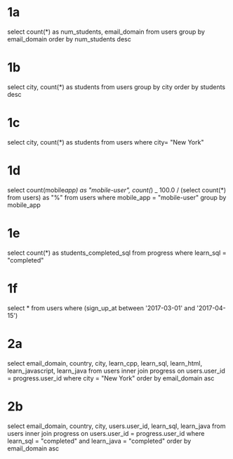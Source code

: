 # 1a

select count(\*) as num_students, email_domain
from users
group by email_domain
order by num_students desc

# 1b

select city, count(\*) as students
from users
group by city
order by students desc

# 1c

select city, count(\*) as students
from users
where city= "New York"

# 1d

select count(mobile*app) as "mobile-user", count(*) \_ 100.0 / (select count(\*) from users) as "%"
from users
where mobile_app = "mobile-user"
group by mobile_app

# 1e

select count(\*) as students_completed_sql
from progress
where learn_sql = "completed"

# 1f

select \* from users
where (sign_up_at between '2017-03-01' and '2017-04-15')

# 2a

select email_domain, country, city, learn_cpp, learn_sql, learn_html, learn_javascript, learn_java
from users
inner join progress
on users.user_id = progress.user_id
where city = "New York"
order by email_domain asc

# 2b

select email_domain, country, city, users.user_id, learn_sql, learn_java
from users
inner join progress
on users.user_id = progress.user_id
where learn_sql = "completed" and learn_java = "completed"
order by email_domain asc
